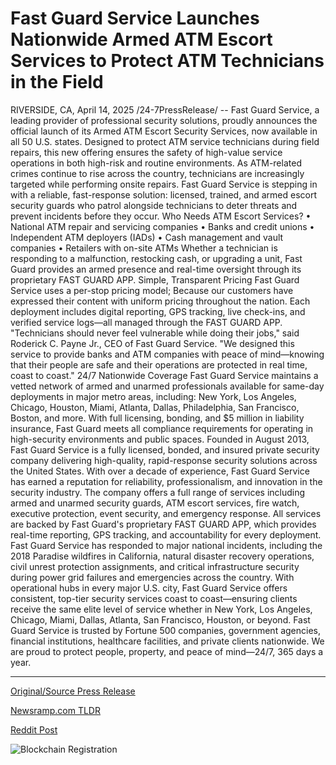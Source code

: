 # Fast Guard Service Launches Nationwide Armed ATM Escort Services to Protect ATM Technicians in the Field

RIVERSIDE, CA, April 14, 2025 /24-7PressRelease/ -- Fast Guard Service, a leading provider of professional security solutions, proudly announces the official launch of its Armed ATM Escort Security Services, now available in all 50 U.S. states. Designed to protect ATM service technicians during field repairs, this new offering ensures the safety of high-value service operations in both high-risk and routine environments.  As ATM-related crimes continue to rise across the country, technicians are increasingly targeted while performing onsite repairs. Fast Guard Service is stepping in with a reliable, fast-response solution: licensed, trained, and armed escort security guards who patrol alongside technicians to deter threats and prevent incidents before they occur.  Who Needs ATM Escort Services?  • National ATM repair and servicing companies • Banks and credit unions • Independent ATM deployers (IADs) • Cash management and vault companies • Retailers with on-site ATMs  Whether a technician is responding to a malfunction, restocking cash, or upgrading a unit, Fast Guard provides an armed presence and real-time oversight through its proprietary FAST GUARD APP.  Simple, Transparent Pricing  Fast Guard Service uses a per-stop pricing model; Because our customers have expressed their content with uniform pricing throughout the nation.   Each deployment includes digital reporting, GPS tracking, live check-ins, and verified service logs—all managed through the FAST GUARD APP.  "Technicians should never feel vulnerable while doing their jobs," said Roderick C. Payne Jr., CEO of Fast Guard Service. "We designed this service to provide banks and ATM companies with peace of mind—knowing that their people are safe and their operations are protected in real time, coast to coast."  24/7 Nationwide Coverage  Fast Guard Service maintains a vetted network of armed and unarmed professionals available for same-day deployments in major metro areas, including:  New York, Los Angeles, Chicago, Houston, Miami, Atlanta, Dallas, Philadelphia, San Francisco, Boston, and more.  With full licensing, bonding, and $5 million in liability insurance, Fast Guard meets all compliance requirements for operating in high-security environments and public spaces.  Founded in August 2013, Fast Guard Service is a fully licensed, bonded, and insured private security company delivering high-quality, rapid-response security solutions across the United States. With over a decade of experience, Fast Guard Service has earned a reputation for reliability, professionalism, and innovation in the security industry.  The company offers a full range of services including armed and unarmed security guards, ATM escort services, fire watch, executive protection, event security, and emergency response. All services are backed by Fast Guard's proprietary FAST GUARD APP, which provides real-time reporting, GPS tracking, and accountability for every deployment.  Fast Guard Service has responded to major national incidents, including the 2018 Paradise wildfires in California, natural disaster recovery operations, civil unrest protection assignments, and critical infrastructure security during power grid failures and emergencies across the country.  With operational hubs in every major U.S. city, Fast Guard Service offers consistent, top-tier security services coast to coast—ensuring clients receive the same elite level of service whether in New York, Los Angeles, Chicago, Miami, Dallas, Atlanta, San Francisco, Houston, or beyond.  Fast Guard Service is trusted by Fortune 500 companies, government agencies, financial institutions, healthcare facilities, and private clients nationwide. We are proud to protect people, property, and peace of mind—24/7, 365 days a year. 

---

[Original/Source Press Release](https://www.24-7pressrelease.com/press-release/521749/fast-guard-service-launches-nationwide-armed-atm-escort-services-to-protect-atm-technicians-in-the-field)
                    

[Newsramp.com TLDR](https://newsramp.com/curated-news/fast-guard-service-launches-armed-atm-escort-security-services-nationwide/a27f67214fc2a6b9cee24bee18b321eb) 

 



[Reddit Post](https://www.reddit.com/r/Leadership_Management/comments/1jyz1wr/fast_guard_service_launches_armed_atm_escort/) 



![Blockchain Registration](https://cdn.newsramp.app/24-7PressRelease/qrcode/254/14/nukeFcor.webp)